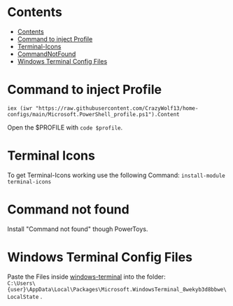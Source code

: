 # Contents
- [Contents](#contents)
- [Command to inject Profile](#command-to-inject-profile)
- [Terminal-Icons](#terminal-icons)
- [CommandNotFound](#command-not-found)
- [Windows Terminal Config Files](#windows-terminal-config-files)



# Command to inject Profile
```
iex (iwr "https://raw.githubusercontent.com/CrazyWolf13/home-configs/main/Microsoft.PowerShell_profile.ps1").Content

```
Open the $PROFILE with `code $profile`.

# Terminal Icons
To get Terminal-Icons working use the following Command:
`install-module terminal-icons`

# Command not found
Install "Command not found" though PowerToys.

# Windows Terminal Config Files

Paste the Files inside [windows-terminal](./wt/) into the folder: <br>
`C:\Users\{user}\AppData\Local\Packages\Microsoft.WindowsTerminal_8wekyb3d8bbwe\LocalState` .
